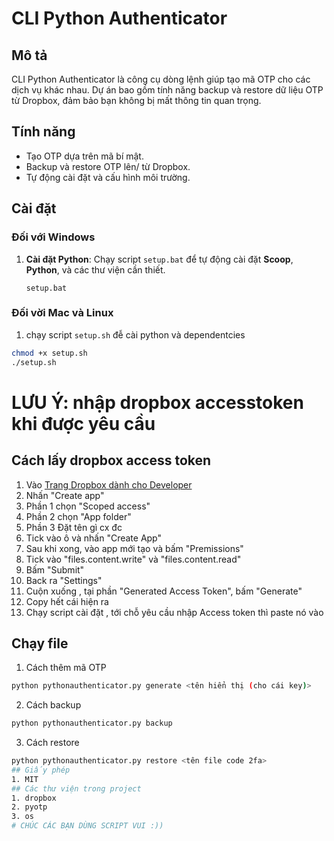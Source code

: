 # CLI Python Authenticator

## Mô tả
CLI Python Authenticator là công cụ dòng lệnh giúp tạo mã OTP cho các dịch vụ khác nhau. Dự án bao gồm tính năng backup và restore dữ liệu OTP từ Dropbox, đảm bảo bạn không bị mất thông tin quan trọng.

## Tính năng
- Tạo OTP dựa trên mã bí mật.
- Backup và restore OTP lên/ từ Dropbox.
- Tự động cài đặt và cấu hình môi trường.

## Cài đặt

### Đối với Windows
1. **Cài đặt Python**: Chạy script `setup.bat` để tự động cài đặt **Scoop**, **Python**, và các thư viện cần thiết.
   ```batch
   setup.bat
   ```
### Đối vời Mac và Linux
 1. chạy script `setup.sh` đễ cài python và dependentcies
```bash
chmod +x setup.sh
./setup.sh
```
# LƯU Ý: nhập dropbox accesstoken khi được yêu cầu

## Cách lấy dropbox access token
1. Vào <a href="https://www.dropbox.com/developers/apps/">Trang Dropbox dành cho Developer</a>
2. Nhấn "Create app"
3. Phần 1 chọn "Scoped access"
4. Phần 2 chọn "App folder"
5. Phần 3 Đặt tên gì cx đc
6. Tick vào ô và nhấn "Create App"
7. Sau khi xong, vào app mới tạo và bấm "Premissions"
8. Tick vào "files.content.write" và "files.content.read"
9. Bấm "Submit"
10. Back ra "Settings"
11. Cuộn xuống , tại phần "Generated Access Token", bấm "Generate"
12. Copy hết cái hiện ra
13. Chạy script cài đặt , tới chỗ yêu cầu nhập Access token thì paste nó vào 

## Chạy file
1. Cách thêm mã OTP
```bash
python pythonauthenticator.py generate <tên hiển thị (cho cái key)>
```
2. Cách backup
```bash
python pythonauthenticator.py backup
```
3. Cách restore
```bash
python pythonauthenticator.py restore <tên file code 2fa>
## Giấy phép
1. MIT
## Các thư viện trong project
1. dropbox
2. pyotp
3. os
# CHÚC CÁC BẠN DÙNG SCRIPT VUI :))
